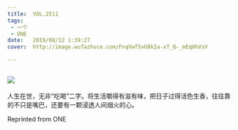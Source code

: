 ```yaml
---
title:	VOL.2511
tags:
 - 一个
 - ONE
date:	2019/08/22 1:39:27
cover:	http://image.wufazhuce.com/FnqVwfSvG8kIa-xT_Q-_mEqHhVsV

---
```

![](http://image.wufazhuce.com/FnqVwfSvG8kIa-xT_Q-_mEqHhVsV)
---

人生在世，无非“吃喝”二字。将生活嚼得有滋有味，把日子过得活色生香，往往靠的不只是嘴巴，还要有一颗浸透人间烟火的心。
 
Reprinted from ONE

